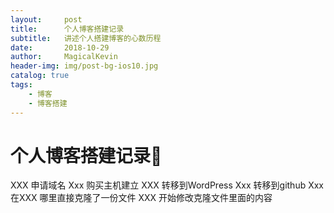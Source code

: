 ```yaml
---
layout:     post
title:      个人博客搭建记录
subtitle:   讲述个人搭建博客的心数历程
date:       2018-10-29
author:     MagicalKevin
header-img: img/post-bg-ios10.jpg
catalog: true
tags:
	- 博客
	- 博客搭建
---
```



# 个人博客搭建记录📝
XXX 申请域名
Xxx 购买主机建立
XXX 转移到WordPress
Xxx 转移到github
Xxx 在XXX 哪里直接克隆了一份文件
XXX 开始修改克隆文件里面的内容